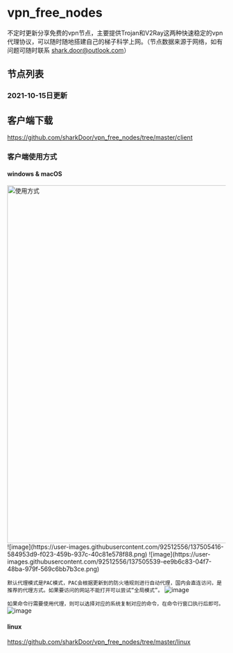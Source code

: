 # vpn_free_nodes

不定时更新分享免费的vpn节点，主要提供Trojan和V2Ray这两种快速稳定的vpn代理协议，可以随时随地搭建自己的梯子科学上网。（节点数据来源于网络，如有问题可随时联系 shark.door@outlook.com）

## 节点列表

### 2021-10-15日更新



## 客户端下载

https://github.com/sharkDoor/vpn_free_nodes/tree/master/client

### 客户端使用方式

#### windows & macOS

<img width="825" alt="使用方式" src="https://user-images.githubusercontent.com/92512556/137468908-5f4d69ec-cad3-419b-ada7-3aea3595f67c.png">
![image](https://user-images.githubusercontent.com/92512556/137505416-584953d9-f023-459b-937c-40c81e578f88.png)
![image](https://user-images.githubusercontent.com/92512556/137505539-ee9b6c83-04f7-48ba-979f-569c6bb7b3ce.png)

`默认代理模式是PAC模式，PAC会根据更新到的防火墙规则进行自动代理，国内会直连访问，是推荐的代理方式。如果要访问的网站不能打开可以尝试“全局模式”。`
![image](https://user-images.githubusercontent.com/92512556/137505979-13085e67-9850-49e4-925e-d9570bc77802.png)

`如果命令行需要使用代理，则可以选择对应的系统复制对应的命令，在命令行窗口执行后即可。`
![image](https://user-images.githubusercontent.com/92512556/137506327-cd7e95a3-7388-4c61-b94b-0c5274dfd799.png)


#### linux

https://github.com/sharkDoor/vpn_free_nodes/tree/master/linux

